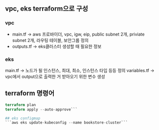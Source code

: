 ## vpc, eks terraform으로 구성

### vpc 
- main.tf -> aws 프로바이더, vpc, igw, eip, public subnet 2개, priviate subnet 2개, 라우팅 테이블, 보안그룹 정의
- outputs.tf -> eks클러스터 생성할 때 필요한 정보

### eks
main.tf -> 노드가 될 인스턴스, 최대, 최소, 인스턴스 타입 등등 정의
variables.tf -> vpc에서 output으로 출력한 거 받아오기 위한 변수 생성

## terraform 명령어
```terraform init
terraform plan
terraform apply --auto-approve```

## eks configmap
```aws eks update-kubeconfig --name bookstore-cluster```


